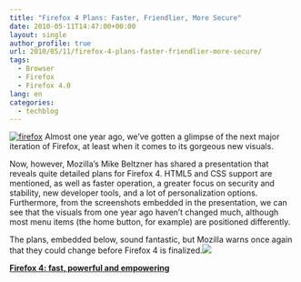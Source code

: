 ```yaml
---
title: "Firefox 4 Plans: Faster, Friendlier, More Secure"
date: 2010-05-11T14:47:00+00:00
layout: single
author_profile: true
url: 2010/05/11/firefox-4-plans-faster-friendlier-more-secure/
tags:
  - Browser
  - Firefox
  - Firefox 4.0
lang: en
categories: 
  - techblog
---
```

[![firefox](http://lh5.ggpht.com/_vaUVXcmC3OI/S-lnCXKKl4I/AAAAAAAACIw/_L-R7rXnn4w/firefox_thumb%5B2%5D.jpg?imgmax=800 "firefox")](http://lh6.ggpht.com/_vaUVXcmC3OI/S-lnAVT3bhI/AAAAAAAACIs/frLIkmO8fDw/s1600-h/firefox%5B4%5D.jpg) Almost one year ago, we’ve gotten a glimpse of the next major iteration of Firefox, at least when it comes to its gorgeous new visuals. 

Now, however, Mozilla’s Mike Beltzner has shared a presentation that reveals quite detailed plans for Firefox 4. HTML5 and CSS support are mentioned, as well as faster operation, a greater focus on security and stability, new developer tools, and a lot of personalization options. Furthermore, from the screenshots embedded in the presentation, we can see that the visuals from one year ago haven’t changed much, although most menu items (the home button, for example) are positioned differently. 

The plans, embedded below, sound fantastic, but Mozilla warns once again that they could change before Firefox 4 is finalized.![](http://counters.gigya.com/wildfire/IMP/CXNID=2000002.0NXC/bT*xJmx*PTEyNzM1ODY5NjIxMDEmcHQ9MTI3MzU4NzMxMTExNiZwPTEwMTkxJmQ9c3NfZW1iZWQmZz*yJm89ODYwZjNlMjc4ZmZm/NGYwNTlmN2MzM2Q*YmVkMGU4M2Umb2Y9MA==.gif) 

**[Firefox 4: fast, powerful and empowering](http://www.slideshare.net/beltzner/firefox-roadmap-2010-0510 "Firefox 4: fast, powerful and empowering")**